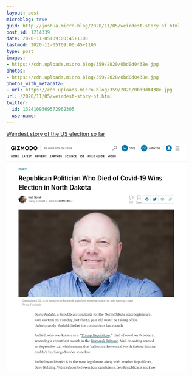 ```yaml
---
layout: post
microblog: true
guid: http://joshua.micro.blog/2020/11/05/weirdest-story-of.html
post_id: 1214339
date: 2020-11-05T09:00:45+1100
lastmod: 2020-11-05T09:00:45+1100
type: post
images:
- https://cdn.uploads.micro.blog/359/2020/0bd0d0438e.jpg
photos:
- https://cdn.uploads.micro.blog/359/2020/0bd0d0438e.jpg
photos_with_metadata:
- url: https://cdn.uploads.micro.blog/359/2020/0bd0d0438e.jpg
url: /2020/11/05/weirdest-story-of.html
twitter:
  id: 1324109569572962305
  username: 
---
```

[Weirdest story of the US election so far](https://gizmodo.com/republican-politician-who-died-of-covid-19-wins-electio-1845568935)

<img src="uploads/2020/0bd0d0438e.jpg" width="474" height="600" alt="" />
